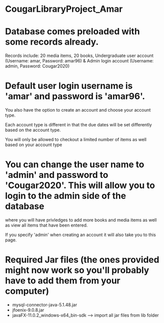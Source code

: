 # CougarLibraryProject_Amar

# Database comes preloaded with some records already.
Records include: 
20 media items, 
20 books, 
Undergraduate user account (Username: amar, Password: amar96) &
Admin login account (Username: admin, Password: Cougar2020)

# Default user login username is 'amar' and password is 'amar96'.

You also have the option to create an account and choose your account type.

Each account type is different in that the due dates will be set differently based on the account type.

You will only be allowed to checkout a limited number of items as well based on your account type 


# You can change the user name to 'admin' and password to 'Cougar2020'. This will allow you to login to the admin side of the database 
where you will have privledges to add more books and media items as well as view all items that have been entered. 

If you specify 'admin' when creating an account it will also take you to this page. 


# Required Jar files (the ones provided might now work so you'll probably have to add them from your computer)

- mysql-connector-java-5.1.48.jar
- jfoenix-9.0.8.jar
- javaFX-11.0.2_windows-x64_bin-sdk --> import all jar files from lib folder 

